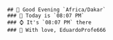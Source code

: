 
        ## 👋 Good Evening `Africa/Dakar`
        ### 📅 Today is `08:07 PM`
        ### ⌚ It's `08:07 PM` there
        ### 🎩 With love, EduardoProfe666 
        